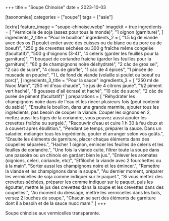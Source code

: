 +++
title = "Soupe Chinoise"
date = 2023-10-03

[taxonomies]
categories = ["soupe"]
tags = ["asie"]

[extra]
feature_image = "soupe-chinoise.webp"
imagekit = true
ingredients = [
  "Vermicelle de soja (assez pour tous le monde)",
  "1 oignon (garniture)",
]
ingredients_2_title = "Pour le bouillon"
ingredients_2 = [
  "1.5 kg de viande avec des os (1 poulet entier avec des cuisses ou du blanc ou du porc ou de boeuf)",
  "250 g de crevettes séchées ou 300 g fraîche même congelée (facultatif)",
  "500 g d'oignons (3-4)",
  "4 celeris (garder les feuilles pour la garniture)",
  "1 bouquet de coriandre fraîche (garder les feuilles pour la garniture)",
  "80 g de champignons noire déshydraté",
  "2 càc de gros sel",
  "2 càc de sucre",
  "4 clous de girofle",
  "1 càc de 4 épices",
  "1 pincée de muscade en poudre",
  "1 L de fond de viande (volaille si poulet ou boeuf ou porc)",
]
ingredients_3_title = "Pour la sauce"
ingredients_3 = [
  "250 ml de Nuoc Mam",
  "250 ml d'eau chaude",
  "le jus de 4 citrons jaune",
  "1/2 piment vert haché",
  "8 gousses d'ail écrasé et haché",
  "10 càc de sucre",
  "2 càc de purée de piment (facultatif)"
]
preparations = [
  "Réhydrater les champignons noire dans de l'eau et les rincer plusieurs fois (peut contenir du sable)",
  "Ensuite le bouillon, dans une grande marmite, ajouter tous les ingrédients, pas besoin de couper la viande. Couper les oignons en 2, mettez aussi les tiges de la coriandre, vous pouvez aussi ajouter les crevettes fraîche ou surgelé.",
  "Recouvrir d'eau et cuire 1 h 30 à feu doux et à couvert après ébullition.",
  "Pendant ce temps, préparer la sauce. Dans un saladier, mélanger tous les ingrédients, gouter et arranger selon vos goûts.",
  "Ensuite les éléments de garniture, placer chaque éléments dans des coupelles séparées.",
  "Hacher 1 oignon, emincer les feuilles de celeris et les feuilles de coriandre.",
  "Une fois la viande cuite, filtrer toute la soupe dans une passoire ou un chinois en gardant bien le jus.",
  "Enlever les aromates (oignions, celeri, coriande, etc)",
  "Effiloché la viande avec 2 fourchettes ou à la main",
  "Sorter aussi les champignons noire et les émincer.",
  "Remettre la viande et les champignons dans la soupe.",
  "Au dernier moment, préparer les vermicelles de soja comme indiquer sur le paquet.",
  "Si vous mettez des crevettes séchées, préparer les comme indiquer sur le paquet, puis les égoutter, mettre le jus des crevettes dans la soupe et les crevettes dans des coupelles.",
  "Au moment du dressage, mettre les vermicelles dans les bols, versez 2 louches de soupe.",
  "Chacun se sert des éléments de garniture dont il a besoin et de la sauce nuoc mam."
]
+++

Soupe chinoise aux vermicelles transparente.
